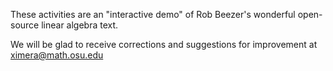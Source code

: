 These activities are an "interactive demo" of Rob Beezer's wonderful open-source linear algebra text.

We will be glad to receive corrections and suggestions for improvement at ximera@math.osu.edu
